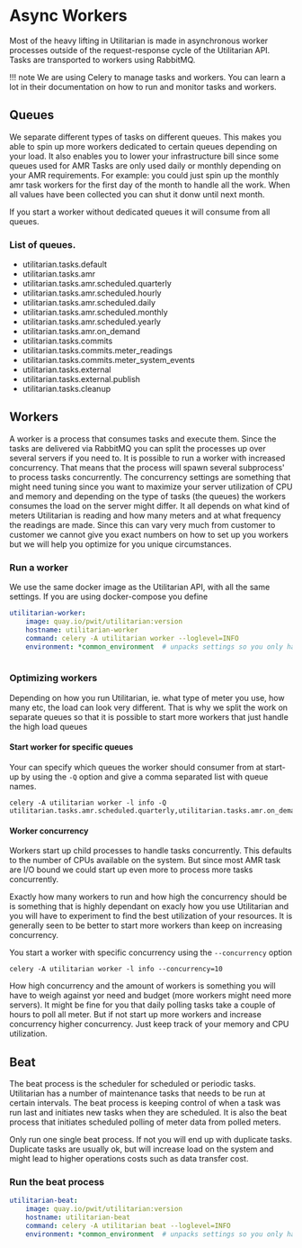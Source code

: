 # Async Workers

Most of the heavy lifting in Utilitarian is made in asynchronous worker processes 
outside of the request-response cycle of the Utilitarian API. Tasks are transported to 
workers using RabbitMQ.

!!! note
    We are using Celery to manage tasks and workers. You can learn a lot in their 
    documentation on how to run and monitor tasks and workers.
    
## Queues

We separate different types of tasks on different queues. This makes you able to spin 
up more workers dedicated to certain queues depending on your load. It also enables you 
to lower your infrastructure bill since some queues used for AMR Tasks are only used 
daily or monthly depending on your AMR requirements. For example: you could just spin 
up the monthly amr task workers for the first day of the month to handle all the work. 
When all values have been collected you can shut it donw until next month.

If you start a worker without dedicated queues it will consume from all queues.

### List of queues.

* utilitarian.tasks.default
* utilitarian.tasks.amr
* utilitarian.tasks.amr.scheduled.quarterly
* utilitarian.tasks.amr.scheduled.hourly
* utilitarian.tasks.amr.scheduled.daily
* utilitarian.tasks.amr.scheduled.monthly
* utilitarian.tasks.amr.scheduled.yearly
* utilitarian.tasks.amr.on_demand
* utilitarian.tasks.commits
* utilitarian.tasks.commits.meter_readings
* utilitarian.tasks.commits.meter_system_events
* utilitarian.tasks.external
* utilitarian.tasks.external.publish
* utilitarian.tasks.cleanup


## Workers

A worker is a process that consumes tasks and execute them. Since the tasks are 
delivered via RabbitMQ you can split the processes up over several servers if you need 
to.
It is possible to run a worker with increased concurrency. That means that the process 
will spawn several subprocess' to process tasks concurrently. The concurrency settings 
are something that might need tuning since you want to maximize your server utilization 
of CPU and memory and depending on the type of tasks (the queues) the workers consumes 
the load on the server might differ. It all depends on what kind of meters Utilitarian 
is reading and how many meters and at what frequency the readings are made. Since this 
can vary very much from customer to customer we cannot give you exact numbers on how to 
set up you workers but we will help you optimize for you unique circumstances.

### Run a worker

We use the same docker image as the Utilitarian API, with all the same settings. 
If you are using docker-compose you define 

``` yaml
utilitarian-worker:
    image: quay.io/pwit/utilitarian:version
    hostname: utilitarian-worker
    command: celery -A utilitarian worker --loglevel=INFO
    environment: *common_environment  # unpacks settings so you only have to define it once in the docker-compose
    
```

### Optimizing workers

Depending on how you run Utilitarian, ie. what type of meter you use, how many etc, the 
load can look very different. That is why we split the work on separate queues so that 
it is possible to start more workers that just handle the high load queues 

#### Start worker for specific queues

Your can specify which queues the worker should consumer from at start-up by using the 
`-Q` option and give a comma separated list with queue names.

```
celery -A utilitarian worker -l info -Q utilitarian.tasks.amr.scheduled.quarterly,utilitarian.tasks.amr.on_demand
```

#### Worker concurrency

Workers start up child processes to handle tasks concurrently. This defaults to the 
number of CPUs available on the system. But since most AMR task are I/O bound we could 
start up even more to process more tasks concurrently. 

Exactly how many workers to run and how high the concurrency should be is something 
that is highly dependant on exacly how you use Utilitarian and you will have to 
experiment to find the best utilization of your resources. It is generally seen to be 
better to start more workers than keep on increasing concurrency.


You start a worker with specific concurrency using the `--concurrency` option

```
celery -A utilitarian worker -l info --concurrency=10
```

How high concurrency and the amount of workers is something you will have to weigh 
against yor need and budget (more workers might need more servers). It might be 
fine for you that daily polling tasks take a couple of hours to poll all meter. But if 
not start up more workers and increase concurrency higher concurrency. Just keep track 
of your memory and CPU utilization. 

## Beat

The beat process is the scheduler for scheduled or periodic tasks. Utilitarian has a 
number of maintenance tasks that needs to be run at certain intervals. The beat process 
is keeping control of when a task was run last and initiates new tasks when they are 
scheduled. It is also the beat process that initiates scheduled polling of meter data 
from polled meters.

Only run one single beat process. If not you will end up with duplicate tasks. 
Duplicate tasks are usually ok, but will increase load on the system and might lead to 
higher operations costs such as data transfer cost.

### Run the beat process


``` yaml
utilitarian-beat:
    image: quay.io/pwit/utilitarian:version
    hostname: utilitarian-beat
    command: celery -A utilitarian beat --loglevel=INFO
    environment: *common_environment  # unpacks settings so you only have to define it once in the docker-compose
    
```